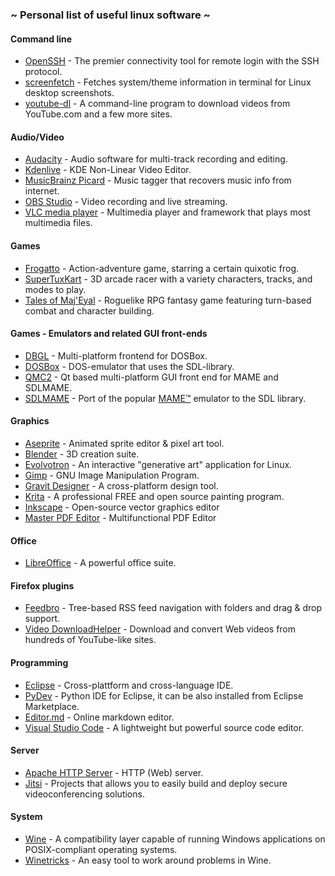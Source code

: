 ### ~ Personal list of useful linux software ~

#### Command line
- [OpenSSH](https://www.openssh.com "OpenSSH") - The premier connectivity tool for remote login with the SSH protocol.
- [screenfetch](https://github.com/KittyKatt/screenFetch "screenfetch") - Fetches system/theme information in terminal for Linux desktop screenshots.
- [youtube-dl](https://rg3.github.io/youtube-dl "youtube-dl") - A command-line program to download videos from YouTube.com and a few more sites.

#### Audio/Video
- [Audacity](http://www.audacityteam.org "Audacity") - Audio software for multi-track recording and editing.
- [Kdenlive](https://kdenlive.org "Kdenlive") - KDE Non-Linear Video Editor.
- [MusicBrainz Picard](https://picard.musicbrainz.org "MusicBrainz Picard") - Music tagger that recovers music info from internet.
- [OBS Studio](https://obsproject.com "OBS Studio") - Video recording and live streaming.
- [VLC media player](https://www.videolan.org/vlc/index.html "VLC media player") - Multimedia player and framework that plays most multimedia files.

#### Games
- [Frogatto](https://frogatto.com "Frogatto") - Action-adventure game, starring a certain quixotic frog.
- [SuperTuxKart](https://supertuxkart.net "SuperTuxKart") - 3D arcade racer with a variety characters, tracks, and modes to play.
- [Tales of Maj'Eyal](https://te4.org "Tales of Maj'Eyal") - Roguelike RPG fantasy game featuring turn-based combat and character building.

#### Games - Emulators and related GUI front-ends
- [DBGL](http://members.quicknet.nl/blankendaalr/dbgl "DOSBox Game Launcher") - Multi-platform frontend for DOSBox.
- [DOSBox](http://www.dosbox.com "DOSBox") - DOS-emulator that uses the SDL-library.
- [QMC2](http://qmc2.batcom-it.net "QMC2") - Qt based multi-platform GUI front end for MAME and SDLMAME.
- [SDLMAME](http://sdlmame.wallyweek.org "SDLMAME") - Port of the popular [MAME™](http://mamedev.org "Multiple Arcade Machine Emulator™") emulator to the SDL library.

#### Graphics
- [Aseprite](https://www.aseprite.org "Aseprite") - Animated sprite editor & pixel art tool.
- [Blender](https://www.blender.org "Blender") - 3D creation suite.
- [Evolvotron](http://www.bottlenose.net/share/evolvotron "Evolvotron") - An interactive "generative art" application for Linux.
- [Gimp](http://www.gimp.org "Gimp") - GNU Image Manipulation Program.
- [Gravit Designer](https://www.designer.io "Gravit Designer") - A cross-platform design tool.
- [Krita](https://krita.org "Krita") - A professional FREE and open source painting program.
- [Inkscape](https://inkscape.org "Inkscape") - Open-source vector graphics editor
- [Master PDF Editor](https://code-industry.net/masterpdfeditor/ "Master PDF Editor") - Multifunctional PDF Editor

#### Office
- [LibreOffice](https://www.libreoffice.org "LibreOffice") - A powerful office suite.

#### Firefox plugins
- [Feedbro](https://addons.mozilla.org/it/firefox/addon/feedbroreader "Feedbro") - Tree-based RSS feed navigation with folders and drag & drop support.
- [Video DownloadHelper](https://addons.mozilla.org/it/firefox/addon/video-downloadhelper "Video DownloadHelper") - Download and convert Web videos from hundreds of YouTube-like sites.

#### Programming
- [Eclipse](https://www.eclipse.org "Eclipse") - Cross-plattform and cross-language IDE.
- [PyDev](http://www.pydev.org "PyDev") - Python IDE for Eclipse, it can be also installed from Eclipse Marketplace.
- [Editor.md](https://pandao.github.io/editor.md/en.html "Editor.md") - Online markdown editor.
- [Visual Studio Code](https://code.visualstudio.com "Visual Studio Code") - A lightweight but powerful source code editor.

#### Server
- [Apache HTTP Server](https://httpd.apache.org "Apache HTTP Server") - HTTP (Web) server.
- [Jitsi](https://jitsi.org "Jitsi") - Projects that allows you to easily build and deploy secure videoconferencing solutions.

#### System
- [Wine](https://www.winehq.org "Wine") - A compatibility layer capable of running Windows applications on POSIX-compliant operating systems.
- [Winetricks](https://github.com/Winetricks/winetricks "Winetricks") - An easy tool to work around problems in Wine.
